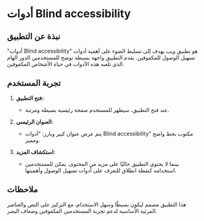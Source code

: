 # أدوات Blind accessibility

## نبذة عن التطبيق

"أدوات Blind accessibility" هو تطبيق ويب يهدف إلى تسليط الضوء على أهمية أدوات تسهيل الوصول للمكفوفين. يقدم التطبيق واجهة بسيطة توضح للمستخدمين الدور الهام الذي تلعبه هذه الأدوات في حياة الأشخاص المكفوفين.

## تجربة المستخدم

1. **فتح التطبيق:**
   - عند فتح التطبيق، سيظهر للمستخدم صفحة رئيسية بسيطة ومرتبة.

2. **العنوان الرئيسي:**
   - يتم عرض عنوان كبير وبارز: "أدوات Blind accessibility" مكتوب بخط واضح ومميز.

3. **استكشاف المزيد:**
   - بينما لا يحتوي التطبيق حاليًا على مزيد من المحتوى، يمكن للمستخدمين استخدامه كنقطة انطلاق للتعرف على أدوات تسهيل الوصول وأهميتها.

## ملاحظات

هذا التطبيق مصمم ليكون بسيطًا وسهل الاستخدام، مع التركيز على النص والعناصر المرئية الأساسية لدعم تجربة المستخدمين المكفوفين وضعاف البصر.